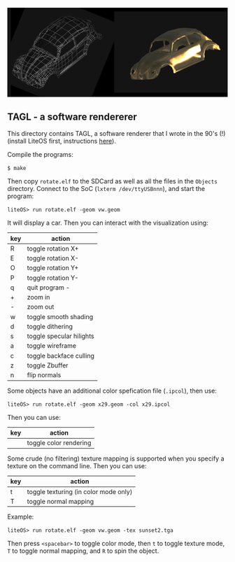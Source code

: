 
![](tagl.png)


TAGL - a software rendererer
----------------------------

This directory contains TAGL, a software renderer that I wrote in the
90's (!)
(install LiteOS first, instructions [here](https://github.com/BrunoLevy/learn-fpga/tree/master/LiteX/software/LiteOS)).

Compile the programs: 
```
$ make
```
Then copy `rotate.elf` to the SDCard as well as all the files in the
`Objects` directory. Connect to the SoC (`lxterm /dev/ttyUSBnnn`), and start the program:
```
liteOS> run rotate.elf -geom vw.geom
```

It will display a car. Then you can interact with the visualization
using:

| key       | action                   |
|-----------|--------------------------|
| <shift> R | toggle rotation  X+      |
| <shift> E | toggle rotation  X-      |
| <shift> O | toggle rotation  Y+      |
| <shift> P | toggle rotation  Y-      |
| q         | quit program      -      |
| +         | zoom in                  |
| -         | zoom out                 |
| w         | toggle smooth shading    |
| d         | toggle dithering         |
| s         | toggle specular hilights |
| a         | toggle wireframe         |
| c         | toggle backface culling  |
| z         | toggle Zbuffer           |
| n         | flip normals             |


Some objects have an additional color spefication file (`.ipcol`),
then use:
```
liteOS> run rotate.elf -geom x29.geom -col x29.ipcol
```

Then you can use:

| key        | action                   |
|------------|--------------------------|
| <spacebar> | toggle color rendering   |



Some crude (no filtering) texture mapping is supported when you
specify a texture on the command line.
Then you can use:

| key        | action                                 |
|------------|----------------------------------------|
| t          | toggle texturing (in color mode only)  |
| T          | toggle normal mapping                  |


Example:
```
liteOS> run rotate.elf -geom vw.geom -tex sunset2.tga
```

Then press `<spacebar>` to toggle color mode, then `t` to toggle texture
mode, `T` to toggle normal mapping, and `R` to spin the object.

